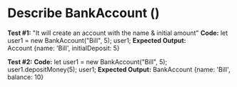 # Describe BankAccount ()

__Test #1:__ "It will create an account with the name & initial amount"
__Code:__ 
let user1 = new BankAccount("Bill", 5);
user1;
__Expected Output:__ Account {name: 'Bill', initialDeposit: 5}

__Test #2:__
__Code:__
let user1 = new BankAccount("Bill", 5);
user1.depositMoney(5);
user1;
__Expected Output:__ BankAccount {name: 'Bill', balance: 10}